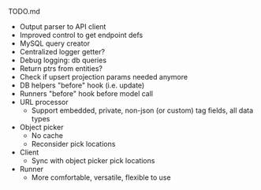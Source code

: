 TODO.md

- Output parser to API client
- Improved control to get endpoint defs
- MySQL query creator
- Centralized logger getter?
- Debug logging: db queries
- Return ptrs from entities?
- Check if upsert projection params needed anymore
- DB helpers "before" hook (i.e. update)
- Runners "before" hook before model call
- URL processor
  - Support embedded, private, non-json (or custom) tag fields, all data types
- Object picker
  - No cache
  - Reconsider pick locations
- Client
  - Sync with object picker pick locations
- Runner
  - More comfortable, versatile, flexible to use
